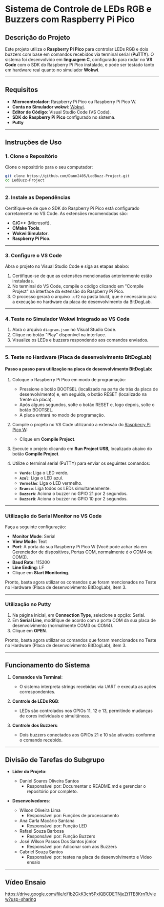 # Sistema de Controle de LEDs RGB e Buzzers com Raspberry Pi Pico

## Descrição do Projeto

Este projeto utiliza o **Raspberry Pi Pico** para controlar LEDs RGB e dois buzzers com base em comandos recebidos via terminal serial (**PuTTY**). O sistema foi desenvolvido em **linguagem C**, configurado para rodar no **VS Code** com o SDK do Raspberry Pi Pico instalado, e pode ser testado tanto em hardware real quanto no simulador **Wokwi**.

---

## Requisitos

- **Microcontrolador**: Raspberry Pi Pico ou Raspberry Pi Pico W.
- **Conta no Simulador wokwi**: [Wokwi](https://wokwi.com/).
- **Editor de Código**: Visual Studio Code (VS Code).
- **SDK do Raspberry Pi Pico** configurado no sistema.
- **Putty**

---

## Instruções de Uso

### 1. Clone o Repositório

Clone o repositório para o seu computador:
```bash
git clone https://github.com/Dann2405/LedBuzz-Project.git
cd LedBuzz-Project
```

---

### 2. Instale as Dependências

Certifique-se de que o SDK do Raspberry Pi Pico está configurado corretamente no VS Code. As extensões recomendadas são:

- **C/C++** (Microsoft).
- **CMake Tools**.
- **Wokwi Simulator**.
- **Raspberry Pi Pico**.

---

### 3. Configure o VS Code

Abra o projeto no Visual Studio Code e siga as etapas abaixo:

1. Certifique-se de que as extensões mencionadas anteriormente estão instaladas.
2. No terminal do VS Code, compile o código clicando em "Compile Project" na interface da extensão do Raspberry Pi Pico.
3. O processo gerará o arquivo `.uf2` na pasta biuld, que é necessário para a execução no hardware da placa de desenvolvimento da BitDogLab.

---

### 4. Teste no Simulador Wokwi Integrado ao VS Code

1. Abra o arquivo `diagram.json` no Visual Studio Code.
2. Clique no botão "Play" disponível na interface.
3. Visualize os LEDs e buzzers respondendo aos comandos enviados.

---

### 5. Teste no Hardware (Placa de desenvolvimento BitDogLab)

#### Passo a passo para utilização na placa de desenvolvimento BitDogLab:

1. Coloque o Raspberry Pi Pico em modo de programação:
   - Pressione o botão BOOTSEL (localizado na parte de trás da placa de desenvolvimento) e, em seguida, o botão RESET (localizado na frente da placa).
   - Após alguns segundos, solte o botão RESET e, logo depois, solte o botão BOOTSEL.
   - A placa entrará no modo de programação.

2. Compile o projeto no VS Code utilizando a extensão do [Raspberry Pi Pico W](https://marketplace.visualstudio.com/items?itemName=raspberry-pi.raspberry-pi-pico):
   - Clique em **Compile Project**.

3. Execute o projeto clicando em **Run Project USB**, localizado abaixo do botão **Compile Project**.

3. Utilize o terminal serial (PuTTY) para enviar os seguintes comandos:
   - **`Verde`**: Liga o LED verde.
   - **`Azul`**: Liga o LED azul.
   - **`Vermelho`**: Liga o LED vermelho.
   - **`Branco`**: Liga todos os LEDs simultaneamente.
   - **`BuzzerA`**: Aciona o buzzer no GPIO 21 por 2 segundos.
   - **`BuzzerB`**: Aciona o buzzer no GPIO 10 por 2 segundos.

---

### Utilização do Serial Monitor no VS Code

Faça a seguinte configuração:

- **Monitor Mode**: Serial
- **View Mode**: Text
- **Port**: A porta da sua Raspberry Pi Pico W (Você pode achar ela em Gerenciador de dispositivos, Portas COM, normalmente é o COM4 ou COM3).
- **Baud Rate**: 115200
- **Line Ending**: LF
- Clique em **Start Monitoring**.

Pronto, basta agora utilizar os comandos que foram mencionados no Teste no Hardware (Placa de desenvolvimento BitDogLab), item 3.

---

### Utilização no Putty

1. Na página inicial, em **Connection Type**, selecione a opção: Serial.
2. Em **Serial Line**, modifique de acordo com a porta COM da sua placa de desenvolvimento (normalmente COM3 ou COM4).
3. Clique em **OPEN**.

Pronto, basta agora utilizar os comandos que foram mencionados no Teste no Hardware (Placa de desenvolvimento BitDogLab), item 3.

---

## Funcionamento do Sistema

1. **Comandos via Terminal**:
   - O sistema interpreta strings recebidas via UART e executa as ações correspondentes.

2. **Controle de LEDs RGB**:
   - LEDs são controlados nos GPIOs 11, 12 e 13, permitindo mudanças de cores individuais e simultâneas.

3. **Controle dos Buzzers**:
   - Dois buzzers conectados aos GPIOs 21 e 10 são ativados conforme o comando recebido.

---

## Divisão de Tarefas do Subgrupo

- **Líder do Projeto**:
  - Daniel Soares Oliveira Santos
     - Responsável por: Documentar o README.md e gerenciar o repositório por completo. 

- **Desenvolvedores**:
  - Wilson Oliveira Lima
     - Responsável por: Funções de processamento
  - Ana Carla Macário Santana
     - Responsável por: Função LED
  - Rafael Souza Barbosa
     - Responsável por: Função Buzzers
  - José Wilson Passos Dos Santos júnior
     - Responsável por: Adiconar som aos Buzzers 
  - Gabriel Souza Santos
     - Responsável por: testes na placa de desenvolvimento e Video ensaio 

---

## Vídeo Ensaio

https://drive.google.com/file/d/1b2GkK3ch5PxIQBCDETNjeZt1TE8KrnTt/view?usp=sharing
